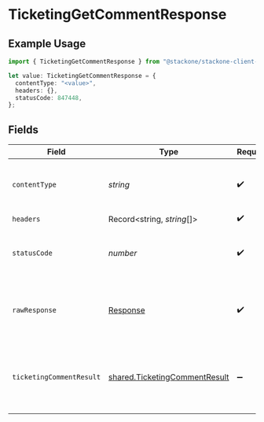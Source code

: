 # TicketingGetCommentResponse

## Example Usage

```typescript
import { TicketingGetCommentResponse } from "@stackone/stackone-client-ts/sdk/models/operations";

let value: TicketingGetCommentResponse = {
  contentType: "<value>",
  headers: {},
  statusCode: 847448,
};
```

## Fields

| Field                                                                                 | Type                                                                                  | Required                                                                              | Description                                                                           |
| ------------------------------------------------------------------------------------- | ------------------------------------------------------------------------------------- | ------------------------------------------------------------------------------------- | ------------------------------------------------------------------------------------- |
| `contentType`                                                                         | *string*                                                                              | :heavy_check_mark:                                                                    | HTTP response content type for this operation                                         |
| `headers`                                                                             | Record<string, *string*[]>                                                            | :heavy_check_mark:                                                                    | N/A                                                                                   |
| `statusCode`                                                                          | *number*                                                                              | :heavy_check_mark:                                                                    | HTTP response status code for this operation                                          |
| `rawResponse`                                                                         | [Response](https://developer.mozilla.org/en-US/docs/Web/API/Response)                 | :heavy_check_mark:                                                                    | Raw HTTP response; suitable for custom response parsing                               |
| `ticketingCommentResult`                                                              | [shared.TicketingCommentResult](../../../sdk/models/shared/ticketingcommentresult.md) | :heavy_minus_sign:                                                                    | The comment with the given identifier was retrieved.                                  |